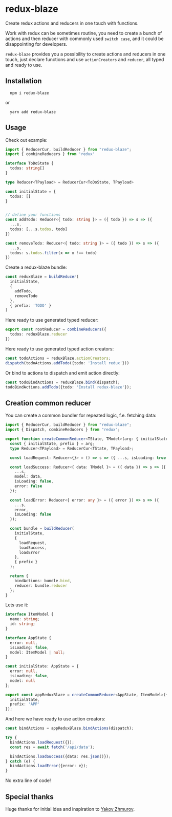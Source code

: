 # redux-blaze

Create redux actions and reducers in one touch with functions.

Work with redux can be sometimes routine, you need to create a bunch of actions and then reducer with commonly used `switch case`, and it could be disappointing for developers.

`redux-blaze` provides you a possibility to create actions and reducers in one touch, just declare functions and use `actionCreators` and `reducer`, all typed and ready to use. 

## Installation

```
  npm i redux-blaze
```

or

```
  yarn add redux-blaze
```

## Usage

Check out example:

```ts
import { ReducerCur, buildReducer } from "redux-blaze";
import { combineReducers } from 'redux'

interface ToDoState {
  todos: string[]
}

type Reducer<TPayload> = ReducerCur<ToDoState, TPayload>

const initialState = {
  todos: []
}


// define your functions
const addTodo: Reducer<{ todo: string }> = ({ todo }) => s => ({
  ...s,
  todos: [...s.todos, todo]
})

const removeTodo: Reducer<{ todo: string }> = ({ todo }) => s => ({
  ...s,
  todos: s.todos.filter(x => x !== todo)
})
```

Сreate a redux-blaze bundle:

```ts
const reduxBlaze = buildReducer(
  initialState,
  {
    addTodo,
    removeTodo
  },
  { prefix: 'TODO' }
)
```

Here ready to use generated typed reducer:

```ts
export const rootReducer = combineReducers({
  todos: reduxBlaze.reducer
})
```

Here ready to use generated typed action creators:

```ts
const todoActions = reduxBlaze.actionCreators;
dispatch(todoActions.addTodo({todo: 'Install redux'}))
```

Or bind to actions to dispatch and emit action directly:

```ts
const todoBindActions = reduxBlaze.bind(dispatch);
todoBindActions.addTodo({todo: 'Install redux-blaze'});
```

## Creation common reducer

You can create a common bundler for repeated logic, f.e. fetching data:

```ts
import { ReducerCur, buildReducer } from "redux-blaze";
import { Dispatch, combineReducers } from "redux";

export function createCommonReducer<TState, TModel>(arg: { initialState: TState; prefix: string }) {
  const { initialState, prefix } = arg;
  type Reducer<TPayload> = ReducerCur<TState, TPayload>;

  const loadRequest: Reducer<{}> = () => s => ({ ...s, isLoading: true });

  const loadSuccess: Reducer<{ data: TModel }> = ({ data }) => s => ({
    ...s,
    model: data,
    isLoading: false,
    error: false
  });

  const loadError: Reducer<{ error: any }> = ({ error }) => s => ({
    ...s,
    error,
    isLoading: false
  });

  const bundle = buildReducer(
    initialState,
    {
      loadRequest,
      loadSuccess,
      loadError
    },
    { prefix }
  );

  return {
    bindActions: bundle.bind,
    reducer: bundle.reducer
  };
}

```

Lets use it:
```ts
interface ItemModel {
  name: string;
  id: string;
}

interface AppState {
  error: null,
  isLoading: false,
  model: ItemModel | null;
}

const initialState: AppState = {
  error: null,
  isLoading: false,
  model: null
};

export const appReduxBlaze = createCommonReducer<AppState, ItemModel>({
  initialState,
  prefix: 'APP'
});
```

And here we have ready to use action creators:

```ts
const bindActions = appReduxBlaze.bindActions(dispatch);

try {
  bindActions.loadRequest({});
  const res = await fetch('/api/data');

  bindActions.loadSuccess({data: res.json()});
} catch (e) {
  bindActions.loadError({error: e});
}
```

No extra line of code!

## Special thanks

Huge thanks for initial idea and inspiration to [Yakov Zhmurov](https://github.com/jakobz).
